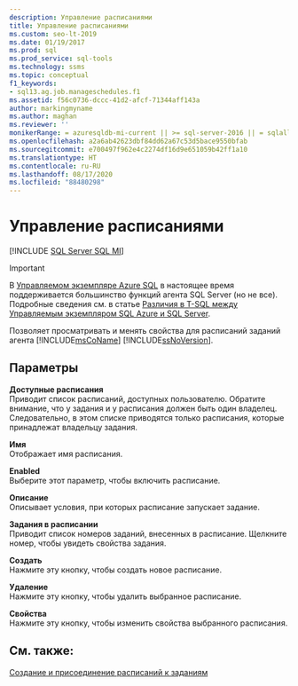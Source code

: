 ```yaml
---
description: Управление расписаниями
title: Управление расписаниями
ms.custom: seo-lt-2019
ms.date: 01/19/2017
ms.prod: sql
ms.prod_service: sql-tools
ms.technology: ssms
ms.topic: conceptual
f1_keywords:
- sql13.ag.job.manageschedules.f1
ms.assetid: f56c0736-dccc-41d2-afcf-71344aff143a
author: markingmyname
ms.author: maghan
ms.reviewer: ''
monikerRange: = azuresqldb-mi-current || >= sql-server-2016 || = sqlallproducts-allversions
ms.openlocfilehash: a2a6ab42623dbf84dd62a67c53d5bace9550bfab
ms.sourcegitcommit: e700497f962e4c2274df16d9e651059b42ff1a10
ms.translationtype: HT
ms.contentlocale: ru-RU
ms.lasthandoff: 08/17/2020
ms.locfileid: "88480298"
---
```

# <a name="manage-schedules"></a>Управление расписаниями
[!INCLUDE [SQL Server SQL MI](../../includes/applies-to-version/sql-asdbmi.md)]

> [!IMPORTANT]  
> В [Управляемом экземпляре Azure SQL](https://docs.microsoft.com/azure/sql-database/sql-database-managed-instance) в настоящее время поддерживается большинство функций агента SQL Server (но не все). Подробные сведения см. в статье [Различия в T-SQL между Управляемым экземпляром SQL Azure и SQL Server](https://docs.microsoft.com/azure/sql-database/sql-database-managed-instance-transact-sql-information#sql-server-agent).

Позволяет просматривать и менять свойства для расписаний заданий агента [!INCLUDE[msCoName](../../includes/msconame_md.md)] [!INCLUDE[ssNoVersion](../../includes/ssnoversion-md.md)].  
  
## <a name="options"></a>Параметры  
**Доступные расписания**  
Приводит список расписаний, доступных пользователю. Обратите внимание, что у задания и у расписания должен быть один владелец. Следовательно, в этом списке приводятся только расписания, которые принадлежат владельцу задания.  
  
**Имя**  
Отображает имя расписания.  
  
**Enabled**  
Выберите этот параметр, чтобы включить расписание.  
  
**Описание**  
Описывает условия, при которых расписание запускает задание.  
  
**Задания в расписании**  
Приводит список номеров заданий, внесенных в расписание. Щелкните номер, чтобы увидеть свойства задания.  
  
**Создать**  
Нажмите эту кнопку, чтобы создать новое расписание.  
  
**Удаление**  
Нажмите эту кнопку, чтобы удалить выбранное расписание.  
  
**Свойства**  
Нажмите эту кнопку, чтобы изменить свойства выбранного расписания.  
  
## <a name="see-also"></a>См. также:  
[Создание и присоединение расписаний к заданиям](../../ssms/agent/create-and-attach-schedules-to-jobs.md)  
  
